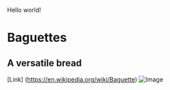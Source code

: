 Hello world!

# Baguettes 
## A versatile bread

[Link] (https://en.wikipedia.org/wiki/Baguette)
![Image](https://www.cobsbread.com/drive/uploads/2019/11/cobs-product-french-baguette-3-650x458.png)

